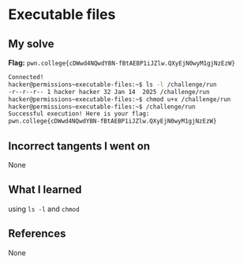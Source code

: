 # Executable files

## My solve
**Flag:** `pwn.college{cDWwd4NQwdYBN-fBtAEBP1iJZlw.QXyEjN0wyM1gjNzEzW}`

```bash
Connected!
hacker@permissions~executable-files:~$ ls -l /challenge/run
-r--r--r-- 1 hacker hacker 32 Jan 14  2025 /challenge/run
hacker@permissions~executable-files:~$ chmod u+x /challenge/run
hacker@permissions~executable-files:~$ /challenge/run
Successful execution! Here is your flag:
pwn.college{cDWwd4NQwdYBN-fBtAEBP1iJZlw.QXyEjN0wyM1gjNzEzW}
```

## Incorrect tangents I went on
None

## What I learned
using `ls -l` and `chmod`

## References 
None

